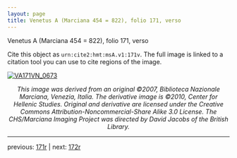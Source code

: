 ```yaml
---
layout: page
title: Venetus A (Marciana 454 = 822), folio 171, verso
---
```


Venetus A (Marciana 454 = 822), folio 171, verso

Cite this object as `urn:cite2:hmt:msA.v1:171v`.  The full image is linked to a citation tool you can use to cite regions of the image.

[![VA171VN_0673](http://www.homermultitext.org/iipsrv?IIIF=/project/homer/pyramidal/deepzoom/hmt/vaimg/2017a/VA171VN_0673.tif/full/800,/0/default.jpg)](http://www.homermultitext.org/ict2/?urn=urn:cite2:hmt:vaimg.2017a:VA171VN_0673) 

<p style="text-align: center; font-style: italic;">This image was derived from an original ©2007, Biblioteca Nazionale Marciana, Venezia, Italia. The derivative image is ©2010, Center for Hellenic Studies. Original and derivative are licensed under the Creative Commons Attribution-Noncommercial-Share Alike 3.0 License. The CHS/Marciana Imaging Project was directed by David Jacobs of the British Library.</p>

---

previous: [171r](../171r/) | next: [172r](../172r/)